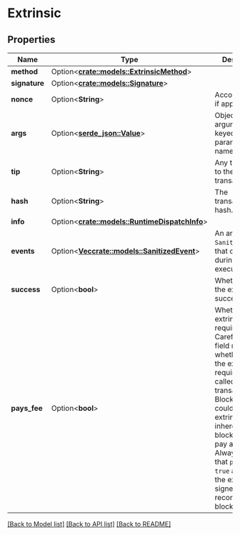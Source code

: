 # Extrinsic

## Properties

Name | Type | Description | Notes
------------ | ------------- | ------------- | -------------
**method** | Option<[**crate::models::ExtrinsicMethod**](ExtrinsicMethod.md)> |  | [optional]
**signature** | Option<[**crate::models::Signature**](Signature.md)> |  | [optional]
**nonce** | Option<**String**> | Account nonce, if applicable. | [optional]
**args** | Option<[**serde_json::Value**](.md)> | Object of arguments keyed by parameter name. | [optional]
**tip** | Option<**String**> | Any tip added to the transaction. | [optional]
**hash** | Option<**String**> | The transaction's hash. | [optional]
**info** | Option<[**crate::models::RuntimeDispatchInfo**](RuntimeDispatchInfo.md)> |  | [optional]
**events** | Option<[**Vec<crate::models::SanitizedEvent>**](SanitizedEvent.md)> | An array of `SanitizedEvent`s that occurred during extrinsic execution. | [optional]
**success** | Option<**bool**> | Whether or not the extrinsic succeeded. | [optional]
**pays_fee** | Option<**bool**> | Whether the extrinsic requires a fee. Careful! This field relates to whether or not the extrinsic requires a fee if called as a transaction. Block authors could insert the extrinsic as an inherent in the block and not pay a fee. Always check that `paysFee` is `true` and that the extrinsic is signed when reconciling old blocks. | [optional]

[[Back to Model list]](../README.md#documentation-for-models) [[Back to API list]](../README.md#documentation-for-api-endpoints) [[Back to README]](../README.md)


